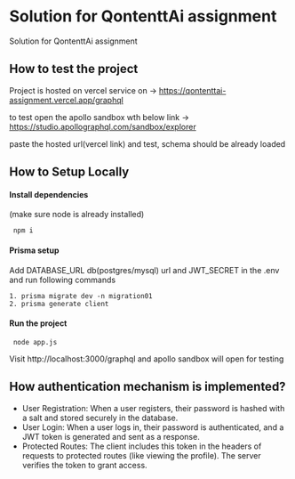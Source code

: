 
# Solution for QontenttAi assignment


Solution for QontenttAi assignment
## How to test the project
Project is hosted on vercel service on ->
https://qontenttai-assignment.vercel.app/graphql

to test open the apollo sandbox wth below link ->
https://studio.apollographql.com/sandbox/explorer

paste the hosted url(vercel link) and test, schema should be already loaded



## How to Setup Locally

#### Install dependencies
(make sure node is already installed)
```
 npm i
```

#### Prisma setup
Add DATABASE_URL db(postgres/mysql) url and JWT_SECRET in the .env and run following commands
```
1. prisma migrate dev -n migration01
2. prisma generate client
```
#### Run the project
```
 node app.js
```
Visit http://localhost:3000/graphql and apollo sandbox will open for testing

## How authentication mechanism is implemented?

- User Registration: When a user registers, their password is hashed with a salt and stored securely in the database.
- User Login: When a user logs in, their password is authenticated, and a JWT token is generated and sent as a response.
- Protected Routes: The client includes this token in the headers of requests to protected routes (like viewing the profile). The server verifies the token to grant access.



